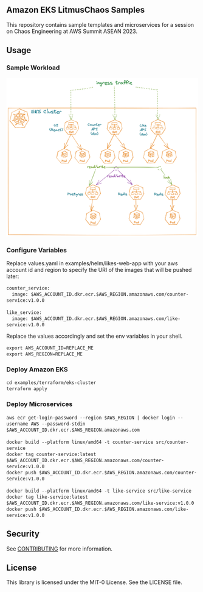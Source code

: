 ## Amazon EKS LitmusChaos Samples

This repository contains sample templates and microservices for a session on Chaos Engineering at AWS Summit ASEAN 2023.

## Usage

### Sample Workload

![workload image](docs/workload-archi.png "Sample Workload")

### Configure Variables

Replace values.yaml in examples/helm/likes-web-app with your aws account id and region to specify the URI of the images that will be pushed later:
```
counter_service:
  image: $AWS_ACCOUNT_ID.dkr.ecr.$AWS_REGION.amazonaws.com/counter-service:v1.0.0

like_service:
  image: $AWS_ACCOUNT_ID.dkr.ecr.$AWS_REGION.amazonaws.com/like-service:v1.0.0
```

Replace the values accordingly and set the env variables in your shell.
```
export AWS_ACCOUNT_ID=REPLACE_ME
export AWS_REGION=REPLACE_ME
```

### Deploy Amazon EKS

```
cd examples/terraform/eks-cluster
terraform apply
```

### Deploy Microservices

```
aws ecr get-login-password --region $AWS_REGION | docker login --username AWS --password-stdin $AWS_ACCOUNT_ID.dkr.ecr.$AWS_REGION.amazonaws.com

docker build --platform linux/amd64 -t counter-service src/counter-service
docker tag counter-service:latest $AWS_ACCOUNT_ID.dkr.ecr.$AWS_REGION.amazonaws.com/counter-service:v1.0.0
docker push $AWS_ACCOUNT_ID.dkr.ecr.$AWS_REGION.amazonaws.com/counter-service:v1.0.0

docker build --platform linux/amd64 -t like-service src/like-service
docker tag like-service:latest $AWS_ACCOUNT_ID.dkr.ecr.$AWS_REGION.amazonaws.com/like-service:v1.0.0
docker push $AWS_ACCOUNT_ID.dkr.ecr.$AWS_REGION.amazonaws.com/like-service:v1.0.0
```

## Security

See [CONTRIBUTING](CONTRIBUTING.md#security-issue-notifications) for more information.

## License

This library is licensed under the MIT-0 License. See the LICENSE file.